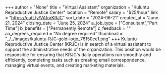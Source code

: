 +++
author = "None"
title = "Virtual Assistant"
organization = "Kuluntu Reproductive Justice Center"
location = "Remote"
salary = "$25/hour"
link = "https://cutt.ly/VAforKRJC"
sort_date = "2024-06-21"
created_at = "June 21, 2024"
closing_date = "June 25, 2024"
a_job_type = ["Consultant","Part Time"]
b_benefits = ["Permanently Remote"]
c_feedback = ""
aa_degrees_required = "No degree required"
thumbnail = "../../images/kuluntu-RJC-gold-logo_76150ce1.png"
+++
Kuluntu Reproductive Justice Center (KRJC) is in search of a virtual assistant to support the administrative needs of the organization. This position would be responsible for ensuring that KRJC's daily operations run smoothly and efficiently, completing tasks such as creating email correspondence, managing virtual events, and creating marketing materials.